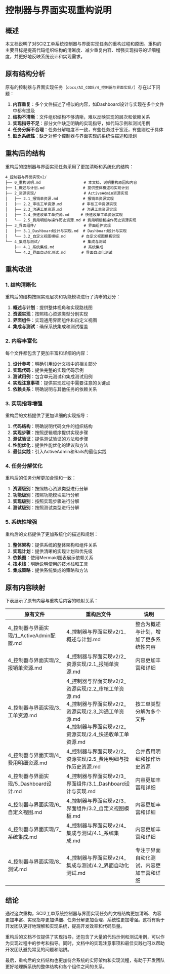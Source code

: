# 控制器与界面实现重构说明

## 概述

本文档说明了对SCI2工单系统控制器与界面实现任务的重构过程和原因。重构的主要目标是提高代码组织结构的清晰度、减少重复内容、增强实现指导的详细程度，并更好地反映系统设计和实现需求。

## 原有结构分析

原有的控制器与界面实现任务（`docs/AI_CODE/4_控制器与界面实现/`）存在以下问题：

1. **内容重复**：多个文件描述了相似的内容，如Dashboard设计与实现在多个文件中都有提及
2. **结构不清晰**：文件组织结构不够清晰，难以反映实现的层次和依赖关系
3. **实现指导不足**：部分文件缺乏明确的实现指导，如代码示例和测试用例
4. **任务分解不合理**：任务分解粒度不一致，有些任务过于宽泛，有些则过于具体
5. **缺乏系统性**：缺乏对整个控制器与界面实现的系统性描述和规划

## 重构后的结构

重构后的控制器与界面实现任务采用了更加清晰和系统化的结构：

```
4_控制器与界面实现v2/
├── 0_重构说明.md                   # 本文档，说明重构原因和内容
├── 1_概述与计划.md                 # 提供整体概述和实现计划
├── 2_资源实现/                     # ActiveAdmin资源实现
│   ├── 2.1_报销单资源.md           # 报销单资源实现
│   ├── 2.2_审核工单资源.md         # 审核工单资源实现
│   ├── 2.3_沟通工单资源.md         # 沟通工单资源实现
│   ├── 2.4_快递收单工单资源.md     # 快递收单工单资源实现
│   └── 2.5_费用明细与操作历史资源.md # 费用明细和操作历史资源实现
├── 3_界面组件/                     # 界面组件实现
│   ├── 3.1_Dashboard设计与实现.md  # Dashboard设计与实现
│   └── 3.2_自定义视图模板.md       # 自定义视图模板实现
└── 4_集成与测试/                   # 集成与测试
    ├── 4.1_系统集成.md             # 系统集成
    └── 4.2_界面自动化测试.md       # 界面自动化测试
```

## 重构改进

### 1. 结构清晰化

重构后的结构按照实现层次和功能模块进行了清晰的划分：

1. **概述与计划**：提供整体视角和实现路线图
2. **资源实现**：按照核心资源类型分别实现
3. **界面组件**：实现通用界面组件和自定义视图
4. **集成与测试**：确保系统集成和测试覆盖

### 2. 内容丰富化

每个文件都包含了更加丰富和详细的内容：

1. **设计参考**：明确引用设计文档中的相关部分
2. **实现代码**：提供完整的实现代码示例
3. **测试用例**：包含单元测试和集成测试用例
4. **实现注意事项**：提供实现过程中需要注意的关键点
5. **依赖关系**：明确说明与其他任务的依赖关系

### 3. 实现指导增强

重构后的文档提供了更加详细的实现指导：

1. **代码结构**：明确说明代码文件的组织结构
2. **实现步骤**：按照逻辑顺序提供实现步骤
3. **测试验证**：提供测试验证的方法和步骤
4. **性能优化**：提供性能优化的建议和方法
5. **最佳实践**：引入ActiveAdmin和Rails的最佳实践

### 4. 任务分解优化

重构后的任务分解更加合理和一致：

1. **资源级别**：按照核心资源类型进行分解
2. **功能级别**：按照功能模块进行分解
3. **实现级别**：按照实现步骤进行分解
4. **测试级别**：按照测试类型进行分解

### 5. 系统性增强

重构后的文档提供了更加系统化的描述和规划：

1. **整体架构**：提供系统的整体架构和组件关系
2. **实现计划**：提供清晰的实现计划和优先级
3. **依赖图**：使用Mermaid图表展示依赖关系
4. **技术栈**：明确说明使用的技术栈和工具
5. **集成策略**：提供系统集成的策略和方法

## 原有内容映射

下表展示了原有内容与重构后内容的映射关系：

| 原有文件 | 重构后文件 | 说明 |
|---------|-----------|------|
| 4_控制器与界面实现/1_ActiveAdmin配置.md | 4_控制器与界面实现v2/1_概述与计划.md | 整合为概述与计划，增加了更多系统性内容 |
| 4_控制器与界面实现/2_报销单资源.md | 4_控制器与界面实现v2/2_资源实现/2.1_报销单资源.md | 内容更加丰富和详细 |
| 4_控制器与界面实现/3_工单资源.md | 4_控制器与界面实现v2/2_资源实现/2.2_审核工单资源.md<br>4_控制器与界面实现v2/2_资源实现/2.3_沟通工单资源.md<br>4_控制器与界面实现v2/2_资源实现/2.4_快递收单工单资源.md | 按工单类型分解为多个文件 |
| 4_控制器与界面实现/4_费用明细资源.md | 4_控制器与界面实现v2/2_资源实现/2.5_费用明细与操作历史资源.md | 合并费用明细和操作历史资源 |
| 4_控制器与界面实现/5_Dashboard设计.md | 4_控制器与界面实现v2/3_界面组件/3.1_Dashboard设计与实现.md | 内容更加丰富和详细 |
| 4_控制器与界面实现/6_自定义视图.md | 4_控制器与界面实现v2/3_界面组件/3.2_自定义视图模板.md | 内容更加丰富和详细 |
| 4_控制器与界面实现/7_系统集成.md | 4_控制器与界面实现v2/4_集成与测试/4.1_系统集成.md | 内容更加丰富和详细 |
| 4_控制器与界面实现/8_测试.md | 4_控制器与界面实现v2/4_集成与测试/4.2_界面自动化测试.md | 专注于界面自动化测试，内容更加丰富和详细 |

## 结论

通过这次重构，SCI2工单系统控制器与界面实现任务的文档结构更加清晰、内容更加丰富、实现指导更加详细、任务分解更加合理、系统性更加增强。这将有助于开发团队更好地理解和实现系统，提高开发效率和代码质量。

重构后的文档不仅提供了实现指导，还包含了大量的代码示例和测试用例，可以作为实现过程中的参考和指导。同时，文档中的实现注意事项和最佳实践也可以帮助开发团队避免常见的问题和陷阱。

最后，重构后的文档结构也更加符合系统的实际架构和实现流程，有助于开发团队更好地理解系统的整体结构和各个组件之间的关系。